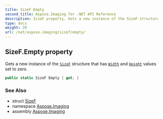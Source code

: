 ```yaml
---
title: SizeF.Empty
second_title: Aspose.Imaging for .NET API Reference
description: SizeF property. Gets a new instance of the SizeF structure that has Width and Height values set to zero
type: docs
weight: 20
url: /net/aspose.imaging/sizef/empty/
---
```

## SizeF.Empty property

Gets a new instance of the [`SizeF`](../) structure that has [`Width`](../width/) and [`Height`](../height/) values set to zero.

```csharp
public static SizeF Empty { get; }
```

### See Also

* struct [SizeF](../)
* namespace [Aspose.Imaging](../../sizef/)
* assembly [Aspose.Imaging](../../../)


